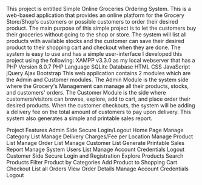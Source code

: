 This project is entitled Simple Online Groceries Ordering System. This is a web-based application that provides an online platform for the Grocery Store/Shop's customers or possible customers to order their desired product. The main purpose of this simple project is to let the customers buy their groceries without going to the shop or store. The system will list all products with available stocks and the customer can save their desired product to their shopping cart and checkout when they are done. The system is easy to use and has a simple user-interface
I developed this project using the following:
XAMPP v3.3.0 as my local  webserver that has a PHP Version 8.0.7
PHP Language
 SQLite  Database
HTML
CSS
JavaScript
jQuery
Ajax
Bootstrap
This web application contains 2 modules which are the Admin and Customer modules. The Admin Module is the system side where the Grocery's Management can manage all their products, stocks, and customers' orders. The Customer Module is the side where customers/visitors can browse, explore, add to cart, and place order their desired products. When the customer checkouts, the system will be adding a delivery fee on the total amount of customers to pay upon delivery. This system also generates a simple and printable sales report.

Project Features
Admin Side
Secure Login/Logout
Home Page
Manage Category List
Manage Delivery Charges/Fee per Location
Manage Product List
Manage Order List
Manage Customer List
Generate Printable Sales Report
Manage System Users List
Manage Account Credentials
Logout
Customer Side
Secure Login and Registration
Explore Products
Search Products
Filter Product by Categories
Add Product to Shopping Cart
Checkout
List all Orders
View Order Details
Manage Account Credentials
Logout
